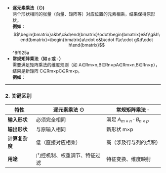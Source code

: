 - **逐元素乘法（⊙)**  
    两个形状相同的张量（向量、矩阵等）对应位置的元素相乘，结果保持原形状。  
    **例如**：$$\begin{bmatrix}a&b\\c&d\end{bmatrix}\odot\begin{bmatrix}e&f\\g&h\end{bmatrix}=\begin{bmatrix}a\cdot e&b\cdot f\\c\cdot g&d\cdot h\end{bmatrix}$$ ^8f925a
- **常规矩阵乘法（如 `@` 或 `·`）**  
    需要满足矩阵乘法的维度规则（如 A∈Rm×n,B∈Rn×pA∈Rm×n,B∈Rn×p），结果是新矩阵 C∈Rm×pC∈Rm×p。  
    **例如**：
---
### 2. **关键区别**

| **特性**    | **逐元素乘法 ⊙**    | **常规矩阵乘法 ⋅**         |
| --------- | -------------- | -------------------- |
| **输入形状**  | 必须完全相同         | 满足 $A_{m×n}⋅B_{n×p}$ |
| **输出形状**  | 与原输入相同         | 新形状 m×p              |
| **计算复杂度** | 低（直接对应相乘）      | 高（涉及行与列的点积）          |
| **用途**    | 门控机制、权重调节、特征过滤 | 特征变换、维度映射            |
